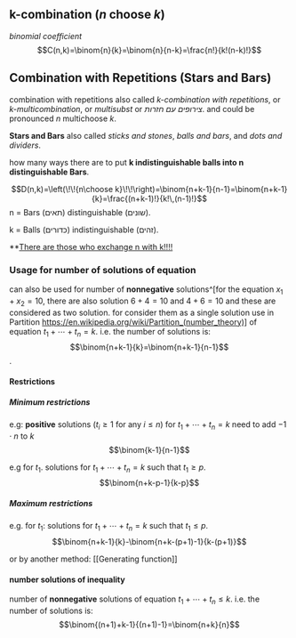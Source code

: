 ## k-combination (_n_ choose _k_)
*binomial coefficient*
$$C(n,k)=\binom{n}{k}=\binom{n}{n-k}=\frac{n!}{k!(n-k)!}$$

## Combination with Repetitions (Stars and Bars)
combination with repetitions also called *k-combination with repetitions*, or *k-multicombination*, or *multisubst* or *צירופים עם חזרות*. and could be pronounced _n_ multichoose _k_.

**Stars and Bars** also called *sticks and stones*, *balls and bars*, and *dots and dividers*.

how many ways there are to put **k indistinguishable balls into n distinguishable Bars**.

$$D(n,k)=\left(\!\!{n\choose k}\!\!\right)=\binom{n+k-1}{n-1}=\binom{n+k-1}{k}=\frac{(n+k-1)!}{k!\,(n-1)!}$$
n = Bars (תאים) distinguishable (שונים).

k = Balls (כדורים) indistinguishable (זהים).

**<u>There are those who exchange n with k!!!!</u>

### Usage for number of solutions of equation
can also be used for number of **nonnegative** solutions^[for the equation $x_1+x_2=10$, there are also solution $6+4=10$ and $4+6=10$ and these are considered as two solution. for consider them as a single solution use in Partition https://en.wikipedia.org/wiki/Partition_(number_theory)] of equation $t_1+\cdots+t_n=k$. i.e. the number of solutions is: $$\binom{n+k-1}{k}=\binom{n+k-1}{n-1}$$.

#### Restrictions
##### Minimum restrictions
e.g: **positive** solutions ($t_i \ge 1$ for any $i \le n$) for $t_1+\cdots+t_n=k$ need to add $-1\cdot n$ to $k$
$$\binom{k-1}{n-1}$$

e.g for $t_1$.  solutions for $t_1+\cdots+t_n=k$ such that $t_1 \ge p$. 
$$\binom{n+k-p-1}{k-p}$$

##### Maximum restrictions
e.g. for $t_1$: solutions for $t_1+\cdots+t_n=k$ such that $t_1 \le p$. 
$$\binom{n+k-1}{k}-\binom{n+k-(p+1)-1}{k-(p+1)}$$

or by another method: [[Generating function]]

#### number solutions of inequality
number of **nonnegative** solutions of equation $t_1+\cdots+t_n \leq k$. i.e. the number of solutions is: $$\binom{(n+1)+k-1}{(n+1)-1}=\binom{n+k}{n}$$


